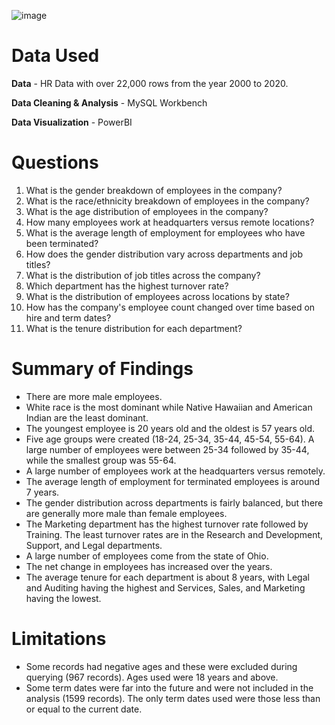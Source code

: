 ![image](https://github.com/user-attachments/assets/0f10b205-bc08-4308-a1f1-f57bd7ae4961)
# Data Used
**Data** - HR Data with over 22,000 rows from the year 2000 to 2020.

**Data Cleaning & Analysis** - MySQL Workbench

**Data Visualization** - PowerBI

# Questions
1. What is the gender breakdown of employees in the company?
2. What is the race/ethnicity breakdown of employees in the company?
3. What is the age distribution of employees in the company?
4. How many employees work at headquarters versus remote locations?
5. What is the average length of employment for employees who have been terminated?
6. How does the gender distribution vary across departments and job titles?
7. What is the distribution of job titles across the company?
8. Which department has the highest turnover rate?
9. What is the distribution of employees across locations by state?
10. How has the company's employee count changed over time based on hire and term dates?
11. What is the tenure distribution for each department?

# Summary of Findings
- There are more male employees.
- White race is the most dominant while Native Hawaiian and American Indian are the least dominant.
- The youngest employee is 20 years old and the oldest is 57 years old.
- Five age groups were created (18-24, 25-34, 35-44, 45-54, 55-64). A large number of employees were between 25-34 followed by 35-44, while the smallest group was 55-64.
- A large number of employees work at the headquarters versus remotely.
- The average length of employment for terminated employees is around 7 years.
- The gender distribution across departments is fairly balanced, but there are generally more male than female employees.
- The Marketing department has the highest turnover rate followed by Training. The least turnover rates are in the Research and Development, Support, and Legal departments.
- A large number of employees come from the state of Ohio.
- The net change in employees has increased over the years.
- The average tenure for each department is about 8 years, with Legal and Auditing having the highest and Services, Sales, and Marketing having the lowest.

# Limitations
- Some records had negative ages and these were excluded during querying (967 records). Ages used were 18 years and above.
- Some term dates were far into the future and were not included in the analysis (1599 records). The only term dates used were those less than or equal to the current date.

